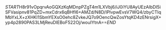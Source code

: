 $START$H8r91vOpqrvAoGQXzKqMDnpPZgT4m1LXVbj6/iJ0iYU8AyUEzAIbDI5iSFVasipnv81PqZD+mxCdrx6qBHfI6+AMZd/N8D/IPIvpwEvsV7WQ4/zbyCTIqMbYxLX+zXHKI1SbmYEXsO0ehc8ZvkeJQ7o9OencQwZosYtqKD4zENrsigX+yp4p2890PAS3LMjReuDIEBoF522Oj/wouIYtnA==$END$